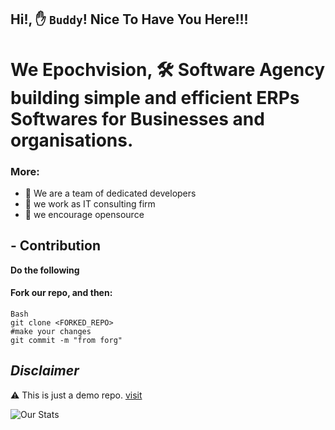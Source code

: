 ## Hi!, :hand: **`Buddy`**! Nice To Have You Here!!!
# We Epochvision, 🛠️ Software Agency building simple and efficient ERPs Softwares for Businesses and organisations. 
### More:
- 👥 We are a team of dedicated developers
- 🏢 we work as IT consulting firm
- 📖 we encourage opensource

## - Contribution

**Do the following**
<br>
#### Fork our repo, and then:
```
Bash
git clone <FORKED_REPO>
#make your changes
git commit -m "from forg"
```
## *Disclaimer*
⚠️ This is just a demo repo. [visit](https://epochvisionng.github.io)

![Our Stats](https://github-readme-stats.vercel.app/api?username=epochvisionng&show_icons=true&theme=cobalt)
